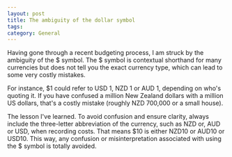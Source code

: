 ```yaml
---
layout: post
title: The ambiguity of the dollar symbol
tags: 
category: General
---
```


Having gone through a recent budgeting process, I am struck by the ambiguity of the $ symbol. The $ symbol is contextual shorthand for many currencies but does not tell you the exact currency type, which can lead to some very costly mistakes.

For instance, $1 could refer to USD 1, NZD 1 or AUD 1, depending on who's quoting it. If you have confused a million New Zealand dollars with a million US dollars, that's a costly mistake (roughly NZD 700,000 or a small house).

The lesson I've learned. To avoid confusion and ensure clarity, always include the three-letter abbreviation of the currency, such as NZD or, AUD or USD, when recording costs. That means $10 is either NZD10 or AUD10 or USD10. This way, any confusion or misinterpretation associated with using the $ symbol is totally avoided.  
